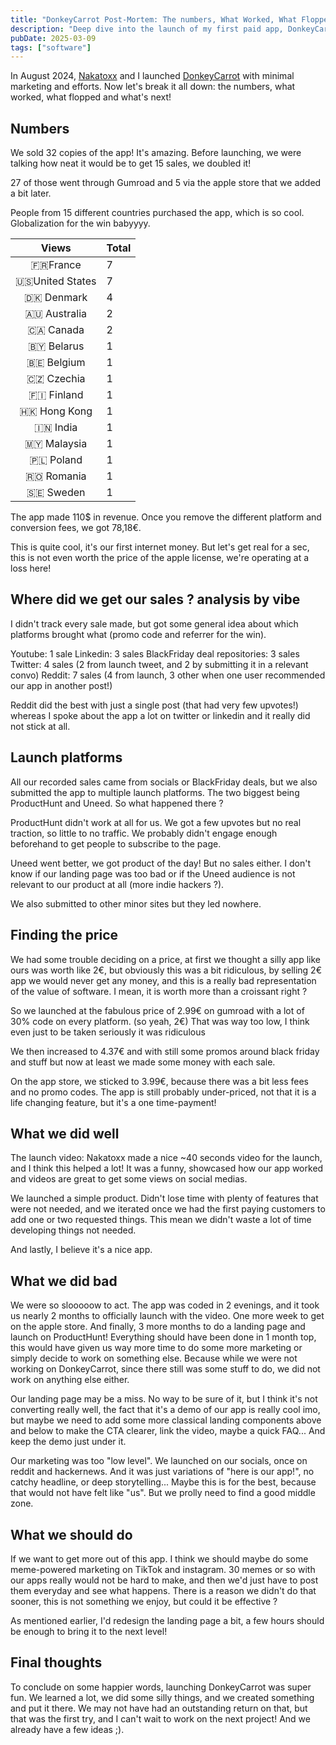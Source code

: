 ```yaml
---
title: "DonkeyCarrot Post-Mortem: The numbers, What Worked, What Flopped, and What's Next"
description: "Deep dive into the launch of my first paid app, DonkeyCarrot. The numbers, the source for the sales, the launch platforms, what went well, what didn't, and the next steps."
pubDate: 2025-03-09
tags: ["software"]
---
```


In August 2024, [Nakatoxx](https://x.com/Nakatoxx) and I launched [DonkeyCarrot](https://billiondollarscompany.com/DonkeyCarrot/) with minimal marketing and efforts. Now let's break it all down: the numbers, what worked, what flopped and what's next!

## Numbers

We sold 32 copies of the app! It's amazing. Before launching, we were talking how neat it would be to get 15 sales, we doubled it! 

27 of those went through Gumroad and 5 via the apple store that we added a bit later.

People from 15 different countries purchased the app, which is so cool. Globalization for the win babyyyy.

|       Views       | Total |
| :---------------: | :---- |
|    🇫🇷France     | 7     |
| 🇺🇸United States | 7     |
|   🇩🇰 Denmark    | 4     |
|  🇦🇺 Australia   | 2     |
|    🇨🇦 Canada    | 2     |
|   🇧🇾 Belarus    | 1     |
|   🇧🇪 Belgium    | 1     |
|   🇨🇿 Czechia    | 1     |
|   🇫🇮 Finland    | 1     |
|  🇭🇰 Hong Kong   | 1     |
|    🇮🇳 India     | 1     |
|   🇲🇾 Malaysia   | 1     |
|    🇵🇱 Poland    | 1     |
|   🇷🇴 Romania    | 1     |
|    🇸🇪 Sweden    | 1     |

The app made 110$ in revenue. Once you remove the different platform and conversion fees, we got 78,18€.

This is quite cool, it's our first internet money. But let's get real for a sec, this is not even worth the price of the apple license, we're operating at a loss here! 

## Where did we get our sales ? analysis by vibe

I didn't track every sale made, but got some general idea about which platforms brought what (promo code and referrer for the win).

Youtube: 1 sale
Linkedin: 3 sales
BlackFriday deal repositories:  3 sales
Twitter: 4 sales (2 from launch tweet, and 2 by submitting it in a relevant convo)
Reddit: 7 sales (4 from launch, 3 other when one user recommended our app in another post!)

Reddit did the best with just a single post (that had very few upvotes!) whereas I spoke about the app a lot on twitter or linkedin and it really did not stick at all.

## Launch platforms

All our recorded sales came from socials or BlackFriday deals, but we also submitted the app to multiple launch platforms. The two biggest being ProductHunt and Uneed. So what happened there ? 

ProductHunt didn't work at all for us. We got a few upvotes but no real traction, so little to no traffic. We probably didn't engage enough beforehand to get people to subscribe to the page.

Uneed went better, we got product of the day! But no sales either. I don't know if our landing page was too bad or if the Uneed audience is not relevant to our product at all (more indie hackers ?).

We also submitted to other minor sites but they led nowhere.

## Finding the price

We had some trouble deciding on a price, at first we thought a silly app like ours was worth like 2€, but obviously this was a bit ridiculous, by selling 2€ app we would never get any money, and this is a really bad representation of the value of software. I mean, it is worth more than a croissant right ? 

So we launched at the fabulous price of 2.99€ on gumroad with a lot of 30% code on every platform. (so yeah, 2€) 
That was way too low, I think even just to be taken seriously it was ridiculous

We then increased to 4.37€ and with still some promos around black friday and stuff but now at least we made some money with each sale.

On the app store, we sticked to 3.99€, because there was a bit less fees and no promo codes.
The app is still probably under-priced, not that it is a life changing feature, but it's a one time-payment!

## What we did well

The launch video: Nakatoxx made a nice ~40 seconds video for the launch, and I think this helped a lot! It was a funny, showcased how our app worked and videos are great to get some views on social medias.

We launched a simple product. Didn't lose time with plenty of features that were not needed, and we iterated once we had the first paying customers to add one or two requested things. This mean we didn't waste a lot of time developing things not needed.

And lastly, I believe it's a nice app.

## What we did bad

We were so slooooow to act. The app was coded in 2 evenings, and it took us nearly 2 months to officially launch with the video. One more week to get on the apple store. And finally, 3 more months to do a landing page and launch on ProductHunt! 
Everything should have been done in 1 month top, this would have given us way more time to do some more marketing or simply decide to work on something else. Because while we were not working on DonkeyCarrot, since there still was some stuff to do, we did not work on anything else either.

Our landing page may be a miss. No way to be sure of it, but I think it's not converting really well, the fact that it's a demo of our app is really cool imo, but maybe we need to add some more classical landing components above and below to make the CTA clearer, link the video, maybe a quick FAQ... And keep the demo just under it.

Our marketing was too "low level". We launched on our socials, once on reddit and hackernews. And it was just variations of "here is our app!", no catchy headline, or deep storytelling... Maybe this is for the best, because that would not have felt like "us". But we prolly need to find a good middle zone.

## What we should do

If we want to get more out of this app. I think we should maybe do some meme-powered marketing on TikTok and instagram. 30 memes or so with our apps really would not be hard to make, and then we'd just have to post them everyday and see what happens.
There is a reason we didn't do that sooner, this is not something we enjoy, but could it be effective ? 

As mentioned earlier, I'd redesign the landing page a bit, a few hours should be enough to bring it to the next level!

## Final thoughts

To conclude on some happier words, launching DonkeyCarrot was super fun. We learned a lot, we did some silly things, and we created something and put it there. We may not have had an outstanding return on that, but that was the first try, and I can't wait to work on the next project!
And we already have a few ideas ;).